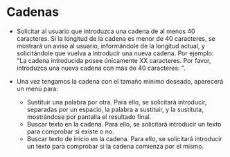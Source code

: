# Cadenas

- Solicitar al usuario que introduzca una cadena de al menos 40 caracteres. Si la longitud de la cadena es menor de 40 caracteres, se mostrará un aviso al usuario, informándole de la longitud actual, y solicitándole que vuelva a introducir una nueva cadena. Por ejemplo: "La cadena introducida posee únicamente XX caracteres. Por favor, introduzca una nueva cadena con más de 40 caracteres: ".

- Una vez tengamos la cadena con el tamaño mínimo deseado, aparecerá un menú para: 

	- Sustituir una palabra por otra. Para ello, se solicitará introducir, separadas por un espacio, la palabra a sustituir, y la sustituta, mostrándose por pantalla el resultado final.
	- Buscar texto en la cadena. Para ello, se solicitará introducir un texto para comprobar si existe o no.
	- Buscar texto de inicio en la cadena. Para ello, se solicitará introducir un texto para comprobar si la cadena comienza por el mismo.
